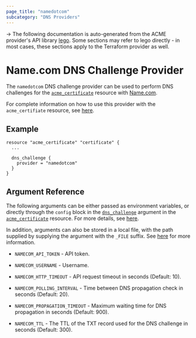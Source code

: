 ```yaml
---
page_title: "namedotcom"
subcategory: "DNS Providers"
---
```


-> The following documentation is auto-generated from the ACME
provider's API library [lego](https://go-acme.github.io/lego/).  Some
sections may refer to lego directly - in most cases, these sections
apply to the Terraform provider as well.

# Name.com DNS Challenge Provider

The `namedotcom` DNS challenge provider can be used to perform DNS challenges for
the [`acme_certificate`][resource-acme-certificate] resource with
[Name.com](https://www.name.com).

[resource-acme-certificate]: ../resources/certificate.md

For complete information on how to use this provider with the `acme_certifiate`
resource, see [here][resource-acme-certificate-dns-challenges].

[resource-acme-certificate-dns-challenges]: ../resources/certificate.md#using-dns-challenges

## Example

```hcl
resource "acme_certificate" "certificate" {
  ...

  dns_challenge {
    provider = "namedotcom"
  }
}
```
## Argument Reference

The following arguments can be either passed as environment variables, or
directly through the `config` block in the
[`dns_challenge`][resource-acme-certificate-dns-challenge-arg] argument in the
[`acme_certificate`][resource-acme-certificate] resource. For more details, see
[here][resource-acme-certificate-dns-challenges].

[resource-acme-certificate-dns-challenge-arg]: ../resources/certificate.md#dns_challenge

In addition, arguments can also be stored in a local file, with the path
supplied by supplying the argument with the `_FILE` suffix. See
[here][acme-certificate-file-arg-example] for more information.

[acme-certificate-file-arg-example]: ../resources/certificate.md#using-variable-files-for-provider-arguments

* `NAMECOM_API_TOKEN` - API token.
* `NAMECOM_USERNAME` - Username.

* `NAMECOM_HTTP_TIMEOUT` - API request timeout in seconds (Default: 10).
* `NAMECOM_POLLING_INTERVAL` - Time between DNS propagation check in seconds (Default: 20).
* `NAMECOM_PROPAGATION_TIMEOUT` - Maximum waiting time for DNS propagation in seconds (Default: 900).
* `NAMECOM_TTL` - The TTL of the TXT record used for the DNS challenge in seconds (Default: 300).


